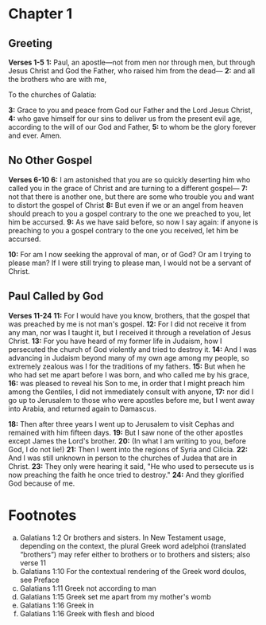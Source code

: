 # Chapter 1
## Greeting
**Verses 1-5**
**1:** Paul, an apostle—not from men nor through men, but through Jesus Christ and God the Father, who raised him from the dead—
**2:** and all the brothers who are with me,

To the churches of Galatia:

**3:** Grace to you and peace from God our Father and the Lord Jesus Christ,
**4:** who gave himself for our sins to deliver us from the present evil age, according to the will of our God and Father,
**5:** to whom be the glory forever and ever. Amen.

## No Other Gospel
**Verses 6-10**
**6:** I am astonished that you are so quickly deserting him who called you in the grace of Christ and are turning to a different gospel—
**7:** not that there is another one, but there are some who trouble you and want to distort the gospel of Christ
**8:** But even if we or an angel from heaven should preach to you a gospel contrary to the one we preached to you, let him be accursed.
**9:** As we have said before, so now I say again: if anyone is preaching to you a gospel contrary to the one you received, let him be accursed.

**10:** For am I now seeking the approval of man, or of God? Or am I trying to please man? If I were still trying to please man, I would not be a servant of Christ.

## Paul Called by God
**Verses 11-24**
**11:** For I would have you know, brothers, that the gospel that was preached by me is not man's gospel.
**12:** For I did not receive it from any man, nor was I taught it, but I received it through a revelation of Jesus Christ.
**13:** For you have heard of my former life in Judaism, how I persecuted the church of God violently and tried to destroy it.
**14:** And I was advancing in Judaism beyond many of my own age among my people, so extremely zealous was I for the traditions of my fathers.
**15:** But when he who had set me apart before I was born, and who called me by his grace,
**16:** was pleased to reveal his Son to me, in order that I might preach him among the Gentiles, I did not immediately consult with anyone,
**17:** nor did I go up to Jerusalem to those who were apostles before me, but I went away into Arabia, and returned again to Damascus.

**18:** Then after three years I went up to Jerusalem to visit Cephas and remained with him fifteen days.
**19:** But I saw none of the other apostles except James the Lord's brother.
**20:** (In what I am writing to you, before God, I do not lie!)
**21:** Then I went into the regions of Syria and Cilicia.
**22:** And I was still unknown in person to the churches of Judea that are in Christ.
**23:** They only were hearing it said, "He who used to persecute us is now preaching the faith he once tried to destroy."
**24:** And they glorified God because of me.

# Footnotes
<ol type='a'>
	<li>Galatians 1:2 Or brothers and sisters. In New Testament usage, depending on the context, the plural Greek word adelphoi (translated “brothers”) may refer either to brothers or to brothers and sisters; also verse 11</li>
	<li>Galatians 1:10 For the contextual rendering of the Greek word doulos, see Preface</li>
	<li>Galatians 1:11 Greek not according to man</li>
	<li>Galatians 1:15 Greek set me apart from my mother&#x27;s womb</li>
	<li>Galatians 1:16 Greek in</li>
	<li>Galatians 1:16 Greek with flesh and blood</li>
</ol>
